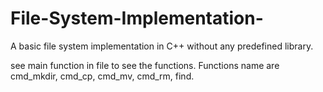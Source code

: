 # File-System-Implementation-
A basic file system implementation in C++ without any predefined library.

see main function in file to see the functions.
Functions name are cmd_mkdir, cmd_cp, cmd_mv, cmd_rm, find.
